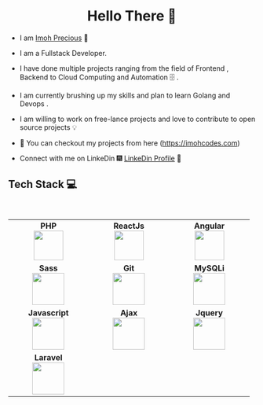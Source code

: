 <h1 align="center"> Hello There 👋 </h1>


* I am [Imoh Precious](https://www.linkedin.com/in/imoh-precious/) :satellite:

* I am a Fullstack Developer.

* I have done multiple projects ranging from the field of Frontend , Backend to Cloud Computing and Automation :file_cabinet: .

* I am currently brushing up my skills and plan to learn Golang and Devops .

* I am willing to work on free-lance projects and love to  contribute to open source projects :bulb:

* :magnet: You can checkout my projects from here (https://imohcodes.com)

* Connect with me on LinkeDin :fireworks: [LinkeDin Profile](https://www.linkedin.com/in/imoh-precious/) :sparkler:


## Tech Stack :computer:

<br>
<table>
<tbody>
 <tr>
<td align="center" width="20%">
<span><b><center>PHP</center></b></span> 
<img height=60px src="https://upload.wikimedia.org/wikipedia/commons/thumb/2/27/PHP-logo.svg/711px-PHP-logo.svg.png"> 
</td>

<td align="center" width="20%">
<span><b><center>ReactJs</center></b></span> 
<img height=60px src="https://upload.wikimedia.org/wikipedia/commons/thumb/a/a7/React-icon.svg/512px-React-icon.svg.png"> 
</td>

<td align="center" width="20%">
<span><b><center>Angular</center></b></span> 
<img height=60px src="https://upload.wikimedia.org/wikipedia/commons/thumb/c/cf/Angular_full_color_logo.svg/512px-Angular_full_color_logo.svg.png"> 
</td>
</tr>

<tr>
<td align="center" width="20%">
<span><b><center>Sass</center></b></span> 
<img height=65px src="https://upload.wikimedia.org/wikipedia/commons/thumb/9/96/Sass_Logo_Color.svg/512px-Sass_Logo_Color.svg.png"> 
</td>

<td align="center" width="20%">
<span><b><center>Git</center></b></span> 
<img height=65px src="https://git-scm.com/images/logos/downloads/Git-Logo-2Color.png"> 
</td>

<td align="center" width="20%">
<span><b><center>MySQLi</center></b></span> 
<img height=65px src="https://banner2.cleanpng.com/20180404/ytq/kisspng-mysqli-php-database-linux-coding-5ac4824a1185f0.6683682715228278500718.jpg"> 
</td>
</tr>

<tr>
<td align="center" width="20%">
<span><b><center>Javascript</center></b></span> 
<img height=65px src="https://d15shllkswkct0.cloudfront.net/wp-content/blogs.dir/1/files/2019/05/Kubernetes_New.png"> 
</td>

<td align="center" width="20%">
<span><b><center>Ajax</center></b></span> 
<img height=65px src="https://upload.wikimedia.org/wikipedia/commons/a/af/Tux.png"> 
</td>



<td align="center" width="20%">
<span><b><center>Jquery</center></b></span> 
<img height=65px src="https://www.python.org/static/community_logos/python-logo.png"> 
</td>
</tr>

<tr>
<td align="center" width="20%">
<span><b><center>Laravel</center></b></span> 
<img height=65px src="https://www.logolynx.com/images/logolynx/d5/d50b83324fb4fbab14cdfaf47409115b.jpeg"> 
</td>
</tr>

</tbody>
</table>
